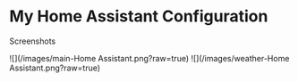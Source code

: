 # My Home Assistant Configuration 

Screenshots

![](/images/main-Home Assistant.png?raw=true)
![](/images/weather-Home Assistant.png?raw=true)